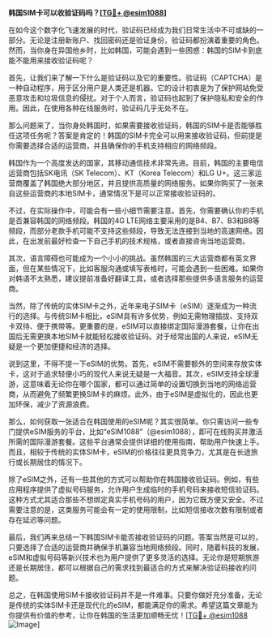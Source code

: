 **韩国SIM卡可以收验证码吗？[[TG💪+ @esim1088](https://t.me/s/esim1088)]**

在如今这个数字化飞速发展的时代，验证码已经成为我们日常生活中不可或缺的一部分。无论是注册新账户、找回密码还是验证身份，验证码都扮演着重要的角色。然而，当你身在异国他乡时，比如韩国，可能会遇到一些困惑：韩国的SIM卡到底能不能用来接收验证码呢？

首先，让我们来了解一下什么是验证码以及它的重要性。验证码（CAPTCHA）是一种自动程序，用于区分用户是人类还是机器。它的设计初衷是为了保护网站免受恶意攻击和垃圾信息的侵扰。对于个人而言，验证码也起到了保护隐私和安全的作用。因此，在使用各种在线服务时，验证码几乎无处不在。

那么问题来了，当你身处韩国时，如果需要接收验证码，韩国的SIM卡是否能够胜任这项任务呢？答案是肯定的！韩国的SIM卡完全可以用来接收验证码，但前提是你需要选择合适的运营商，并且确保你的手机支持相应的网络频段。

韩国作为一个高度发达的国家，其移动通信技术非常先进。目前，韩国的主要电信运营商包括SK电讯（SK Telecom）、KT（Korea Telecom）和LG U+。这三家运营商覆盖了韩国绝大部分地区，并且提供高质量的网络服务。如果你购买了一张来自这些运营商的本地SIM卡，通常情况下是可以正常接收验证码的。

不过，在实际操作中，可能会有一些小细节需要注意。首先，你需要确认你的手机是否兼容韩国的网络频段。韩国的4G LTE网络主要采用的是B4、B7、B3和B8等频段，而部分老款手机可能不支持这些频段，导致无法连接到当地的高速网络。因此，在出发前最好检查一下自己手机的技术规格，或者直接咨询当地运营商。

其次，语言障碍也可能成为一个小小的挑战。虽然韩国的三大运营商都有英文界面，但在某些情况下，比如客服沟通或填写表格时，可能会遇到一些困难。如果你对韩语不太熟悉，建议提前准备好翻译工具，或者选择那些提供多语言服务的运营商。

当然，除了传统的实体SIM卡之外，近年来电子SIM卡（eSIM）逐渐成为一种流行的选择。与传统SIM卡相比，eSIM具有许多优势，例如无需物理插拔、支持双卡双待、便于携带等。更重要的是，eSIM可以直接绑定国际漫游套餐，让你在出国后无需更换本地SIM卡就能轻松接收验证码。对于经常出国的人来说，eSIM无疑是一个更加便捷和经济的选择。

说到这里，不得不提一下eSIM的优势。首先，eSIM不需要额外的空间来存放实体卡，这对于追求轻便小巧的现代人来说无疑是一大福音。其次，eSIM支持全球漫游，这意味着无论你在哪个国家，都可以通过简单的设置切换到当地的网络运营商，从而避免了频繁更换SIM卡的麻烦。此外，由于eSIM是虚拟化的，因此也更加环保，减少了资源浪费。

那么，如何获取一张适合在韩国使用的eSIM呢？其实很简单。你只需访问一些专门提供eSIM服务的平台，比如“eSIM1088”（@esim1088），即可在线购买并激活所需的国际漫游套餐。这些平台通常会提供详细的使用指南，帮助用户快速上手。而且，相较于传统的实体SIM卡，eSIM的价格往往更具竞争力，尤其是在长途旅行或长期居住的情况下。

除了eSIM之外，还有一些其他的方式可以帮助你在韩国接收验证码。例如，有些应用程序提供了虚拟号码服务，允许用户生成临时的手机号码来接收短信验证码。这种方式尤其适合那些不想绑定真实手机号码的用户，因为它既方便又安全。不过需要注意的是，这类服务可能会有一定的使用限制，比如短信接收次数有限制或者存在延迟等问题。

最后，我们再来总结一下韩国SIM卡能否接收验证码的问题。答案当然是可以的，只要选择了合适的运营商并确保手机兼容当地网络频段。同时，随着科技的发展，eSIM和虚拟号码等新兴技术也为用户提供了更多灵活的选择。无论你是短期旅游还是长期居住，都可以根据自己的需求找到最适合的方式来解决验证码接收的问题。

总之，在韩国使用SIM卡接收验证码并不是一件难事。只要你做好充分准备，无论是传统的实体SIM卡还是现代化的eSIM，都能满足你的需求。希望这篇文章能为你提供有价值的参考，让你在韩国的生活更加顺畅无忧！[[TG💪+ @esim1088](https://t.me/s/esim1088) ![Image](https://i.postimg.cc/4NQfJmqS/Snipaste-2025-05-13-00-14-12.png)]